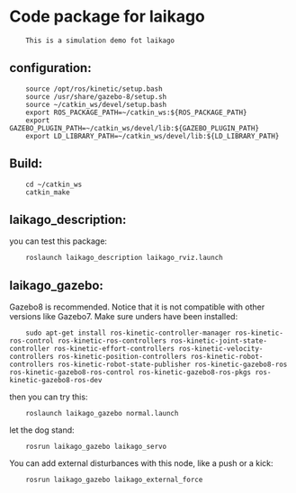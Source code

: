 Code package for laikago
====  
		This is a simulation demo fot laikago
configuration:
-------
		source /opt/ros/kinetic/setup.bash
		source /usr/share/gazebo-8/setup.sh
		source ~/catkin_ws/devel/setup.bash
		export ROS_PACKAGE_PATH=~/catkin_ws:${ROS_PACKAGE_PATH}
		export GAZEBO_PLUGIN_PATH=~/catkin_ws/devel/lib:${GAZEBO_PLUGIN_PATH}
		export LD_LIBRARY_PATH=~/catkin_ws/devel/lib:${LD_LIBRARY_PATH}
Build:
-------

		cd ~/catkin_ws
		catkin_make

laikago_description:
------- 
    
you can test this package:

		roslaunch laikago_description laikago_rviz.launch 
laikago_gazebo:
------- 

Gazebo8 is recommended. Notice that it is not compatible with other versions like Gazebo7. Make sure unders have been installed:

		sudo apt-get install ros-kinetic-controller-manager ros-kinetic-ros-control ros-kinetic-ros-controllers ros-kinetic-joint-state-controller ros-kinetic-effort-controllers ros-kinetic-velocity-controllers ros-kinetic-position-controllers ros-kinetic-robot-controllers ros-kinetic-robot-state-publisher ros-kinetic-gazebo8-ros ros-kinetic-gazebo8-ros-control ros-kinetic-gazebo8-ros-pkgs ros-kinetic-gazebo8-ros-dev

then you can try this:

		roslaunch laikago_gazebo normal.launch

let the dog stand:

		rosrun laikago_gazebo laikago_servo

You can add external disturbances with this node, like a push or a kick:

		rosrun laikago_gazebo laikago_external_force





